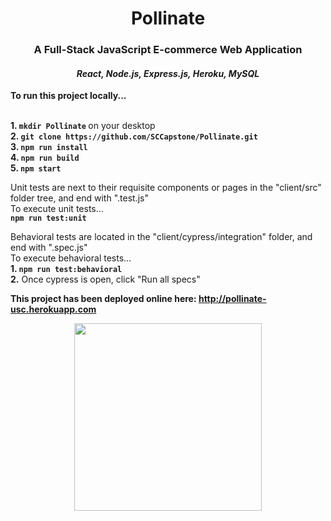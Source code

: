 <h1 align="center"> Pollinate </h1>
<h3 align="center"> A Full-Stack JavaScript E-commerce Web Application </h3>
<h4 align="center"> <i>React, Node.js, Express.js, Heroku, MySQL</i> </h4>

<b>To run this project locally...</b>

<b><br> 1. `mkdir Pollinate` </b>on your desktop 
<b><br> 2. `git clone https://github.com/SCCapstone/Pollinate.git` </b>
<b><br> 3. `npm run install`</b>
<b><br> 4.  `npm run build`</b>
<b><br> 5.  `npm start`</b>

Unit tests are next to their requisite components or pages in the "client/src" folder tree, and end with ".test.js"<br>
To execute unit tests...<br>
 <b> `npm run test:unit` </b> <br>

Behavioral tests are located in the "client/cypress/integration" folder, and end with ".spec.js"<br> 
To execute behavioral tests...<br> 
 <b> 1. `npm run test:behavioral` </b>
 <b><br> 2.</b> Once cypress is open, click "Run all specs"

<b>This project has been deployed online here: http://pollinate-usc.herokuapp.com</b>

<p align="center">
  <img src="http://www.dcoss.org/dcoss12/resources/usc.jpg" width="300">
 </p>
